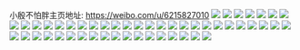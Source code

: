 小殷不怕胖主页地址: https://weibo.com/u/6215827010 
![](https://wx4.sinaimg.cn/mw2000/006MEYymgy1h8v8psqme3j31o0280x6q.jpg) 
![](https://wx4.sinaimg.cn/mw2000/006MEYymgy1h8v8pxbjdsj33402c0b2b.jpg) 
![](https://wx4.sinaimg.cn/mw2000/006MEYymgy1h8v8q06y32j30t812ydoo.jpg) 
![](https://wx4.sinaimg.cn/mw2000/006MEYymgy1h8v8q10tzaj30u0140tn8.jpg) 
![](https://wx4.sinaimg.cn/mw2000/006MEYymgy1h8v8q45vvej30u01hc146.jpg) 
![](https://wx4.sinaimg.cn/mw2000/006MEYymgy1h8v8q4h8hlj30p118hwl2.jpg) 
![](https://wx4.sinaimg.cn/mw2000/006MEYymgy1h84ywlccslj30u0140119.jpg) 
![](https://wx4.sinaimg.cn/mw2000/006MEYymgy1h4w357b8btj30n00twahj.jpg) 
![](https://wx4.sinaimg.cn/mw2000/006MEYymgy1h4w356n3cdj31o0280kjl.jpg) 
![](https://wx4.sinaimg.cn/mw2000/006MEYymgy1h4w35c8y1vj31et0y9h1x.jpg) 
![](https://wx4.sinaimg.cn/mw2000/006MEYymgy1h414vseq9ej30n01dsagd.jpg) 
![](https://wx4.sinaimg.cn/mw2000/006MEYymgy1h3v7kr2my6j31o0280npe.jpg) 
![](https://wx4.sinaimg.cn/mw2000/006MEYymgy1h3qonsjfhhj31o02807wi.jpg) 
![](https://wx4.sinaimg.cn/mw2000/006MEYymgy1h3e19i2r4bj30n01dsn1f.jpg) 
![](https://wx4.sinaimg.cn/mw2000/006MEYymgy1h1ubkcbasxj33402c0npf.jpg) 
![](https://wx4.sinaimg.cn/mw2000/006MEYymgy1h1ubk9gis7j32c03407wi.jpg) 
![](https://wx4.sinaimg.cn/mw2000/006MEYymgy1h1rkew2hl0j30u0140dxu.jpg) 
![](https://wx4.sinaimg.cn/mw2000/006MEYymgy1h0ebtz12n2j30u0140tmk.jpg) 
![](https://wx4.sinaimg.cn/mw2000/006MEYymgy1gyummgiehwj32c033ye82.jpg) 
![](https://wx4.sinaimg.cn/mw2000/006MEYymgy1gyrefcql31j31o0280npd.jpg) 
![](https://wx4.sinaimg.cn/mw2000/006MEYymgy1gyqu0n6adfj30n50uvdln.jpg) 
![](https://wx4.sinaimg.cn/mw2000/006MEYymgy1gyqu0ob15fj30u0140wx9.jpg) 
![](https://wx4.sinaimg.cn/mw2000/006MEYymgy1gxxyt7x02vj30n014wn3k.jpg) 
![](https://wx4.sinaimg.cn/mw2000/006MEYymgy1gxxyt96wu5j30u0140dpg.jpg) 
![](https://wx4.sinaimg.cn/mw2000/006MEYymgy1gxxytadxocj30u0140n7y.jpg) 
![](https://wx4.sinaimg.cn/mw2000/006MEYymgy1gwej1zbmqpj30n014w459.jpg) 
![](https://wx4.sinaimg.cn/mw2000/006MEYymgy1gwej20kkx4j30u0140q8a.jpg) 
![](https://wx4.sinaimg.cn/mw2000/006MEYymgy1gwej21wnahj30u0140gt8.jpg) 
![](https://wx4.sinaimg.cn/mw2000/006MEYymgy1gwej25cvc0j30u0140wok.jpg) 
![](https://wx4.sinaimg.cn/mw2000/006MEYymgy1gwej2712qnj30n014w79d.jpg) 
![](https://wx4.sinaimg.cn/mw2000/006MEYymgy1gwej29gvhjj31400u0guq.jpg) 
![](https://wx4.sinaimg.cn/mw2000/006MEYymgy1gwej2d82omj30u0140k28.jpg) 
![](https://wx4.sinaimg.cn/mw2000/006MEYymgy1gvi840fk41j60u013zgwl02.jpg) 
![](https://wx4.sinaimg.cn/mw2000/006MEYymgy1gv07f2weayj60jg0ylqc102.jpg) 
![](https://wx4.sinaimg.cn/mw2000/006MEYymgy1gumx4lltkzj60mt14vgtz02.jpg) 
![](https://wx4.sinaimg.cn/mw2000/006MEYymgy1gumx4mhrsjj60n014wk2b02.jpg) 
![](https://wx4.sinaimg.cn/mw2000/006MEYymgy1gumx4m1xskj60xi1e946c02.jpg) 
![](https://wx4.sinaimg.cn/mw2000/006MEYymgy1gumx4mu6nkj60n014wtjx02.jpg) 
![](https://wx4.sinaimg.cn/mw2000/006MEYymgy1gubtk39g6cj61hd2811ky02.jpg) 
![](https://wx4.sinaimg.cn/mw2000/006MEYymgy1gu60880vy1j61400u0gui02.jpg) 
![](https://wx4.sinaimg.cn/mw2000/006MEYymgy1gu5jtutjvjj62c03404qr02.jpg) 
![](https://wx4.sinaimg.cn/mw2000/006MEYymgy1gu5jtx15n5j62c03401kx02.jpg) 
![](https://wx4.sinaimg.cn/mw2000/006MEYymgy1gu4xgogagwj60n014wdqg02.jpg) 
![](https://wx4.sinaimg.cn/mw2000/006MEYymgy1gu4ae739ifj62c03407wh02.jpg) 
![](https://wx4.sinaimg.cn/mw2000/006MEYymgy1gtyy72e4hdj60u00u07b702.jpg) 
![](https://wx4.sinaimg.cn/mw2000/006MEYymgy1gtuqh0p89hj60n014wtj602.jpg) 
![](https://wx4.sinaimg.cn/mw2000/006MEYymgy1gtrvmb64hkj60n014w0ze02.jpg) 
![](https://wx4.sinaimg.cn/mw2000/006MEYymgy1gtpzwvqlb3j61o0280e8202.jpg) 
![](https://wx4.sinaimg.cn/mw2000/006MEYymgy1gtpg2i0pr5j62c0340u0x02.jpg) 
![](https://wx4.sinaimg.cn/mw2000/006MEYymgy1gtlex36kuoj60yi0yi46h02.jpg) 
